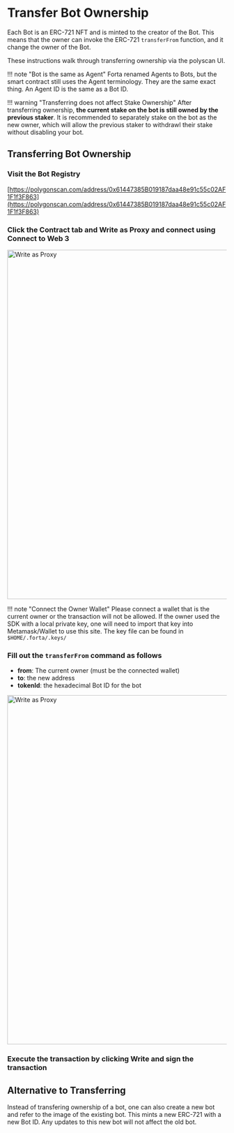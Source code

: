 # Transfer Bot Ownership

Each Bot is an ERC-721 NFT and is minted to the creator of the Bot. This means that the owner can invoke the ERC-721 `transferFrom` function, and it change the owner of the Bot.

These instructions walk through transferring ownership via the polyscan UI.

!!! note "Bot is the same as Agent"
    Forta renamed Agents to Bots, but the smart contract still uses the Agent terminology. They are the same exact thing. An Agent ID is the same as a Bot ID.

!!! warning "Transferring does not affect Stake Ownership"
    After transferring ownership, **the current stake on the bot is still owned by the previous staker**. It is recommended to separately stake on the bot as the new owner, which will allow the previous staker to withdrawl their stake without disabling your bot.

## Transferring Bot Ownership

### Visit the **Bot Registry**
[https://polygonscan.com/address/0x61447385B019187daa48e91c55c02AF1F1f3F863](https://polygonscan.com/address/0x61447385B019187daa48e91c55c02AF1F1f3F863)

### Click the **Contract** tab and **Write as Proxy** and connect using **Connect to Web 3**

<img src="../registry-write-as-proxy.png" alt="Write as Proxy" width="800"/>

!!! note "Connect the Owner Wallet"
    Please connect a wallet that is the current owner or the transaction will not be allowed.  If the owner used the SDK with a local private key, one will need to import that key into Metamask/Wallet to use this site.  The key file can be found in `$HOME/.forta/.keys/`

### Fill out the `transferFrom` command as follows

- **from**: The current owner (must be the connected wallet)
- **to**: the new address
- **tokenId**: the hexadecimal Bot ID for the bot

<img src="../transfer-from-form.png" alt="Write as Proxy" width="800"/>

### Execute the transaction by clicking **Write** and sign the transaction

## Alternative to Transferring

Instead of transfering ownership of a bot, one can also create a new bot and refer to the image of the existing bot.  This mints a new ERC-721 with a new Bot ID.  Any updates to this new bot will not affect the old bot.  